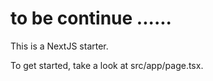 # to be continue ......

This is a NextJS starter.

To get started, take a look at src/app/page.tsx.
